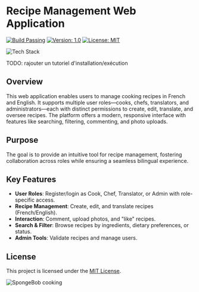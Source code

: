 # Recipe Management Web Application 

[![Build Passing](https://img.shields.io/badge/build-passing-brightgreen.svg)](https://github.com/yourusername/recipe-management/actions)
[![Version: 1.0](https://img.shields.io/badge/version-1.0-blue.svg)](https://opensource.org/licenses/MIT)
[![License: MIT](https://img.shields.io/badge/License-MIT-orange.svg)](https://opensource.org/licenses/MIT)


![Tech Stack](https://skillicons.dev/icons?i=html,css,js,jquery,php)

TODO: rajouter un tutoriel d'installation/exécution


## Overview
This web application enables users to manage cooking recipes in French and English. It supports multiple user roles—cooks, chefs, translators, and administrators—each with distinct permissions to create, edit, translate, and oversee recipes. The platform offers a modern, responsive interface with features like searching, filtering, commenting, and photo uploads.

## Purpose
The goal is to provide an intuitive tool for recipe management, fostering collaboration across roles while ensuring a seamless bilingual experience.

## Key Features
- **User Roles**: Register/login as Cook, Chef, Translator, or Admin with role-specific access.
- **Recipe Management**: Create, edit, and translate recipes (French/English).
- **Interaction**: Comment, upload photos, and "like" recipes.
- **Search & Filter**: Browse recipes by ingredients, dietary preferences, or status.
- **Admin Tools**: Validate recipes and manage users.

## License
This project is licensed under the [MIT License](https://opensource.org/licenses/MIT).

![SpongeBob cooking](https://media.giphy.com/media/v1.Y2lkPTc5MGI3NjExN3RtdG02c3hxcHVhdzVmMmF2aGVoY3R2OHBsZDU4b3c4cjBqdTJpeiZlcD12MV9naWZzX3NlYXJjaCZjdD1n/N23cG6apipMmQ/giphy.gif)
